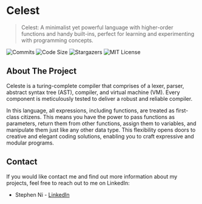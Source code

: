 # Celest

> Celest: A minimalist yet powerful language with higher-order functions and handy built-ins, perfect for learning and experimenting with programming concepts.

<!-- PROJECT SHIELDS -->
![Commits][commits-shield]
![Code Size][code-size-shield]
![Stargazers][stars-shield]
![MIT License][license-shield]

<!-- ABOUT THE PROJECT -->
## About The Project

Celeste is a turing-complete compiler that comprises of a lexer, parser, abstract syntax tree (AST), compiler, and virtual machine (VM). Every component is meticulously tested to deliver a robust and reliable compiler.

In this language, all expressions, including functions, are treated as first-class citizens. This means you have the power to pass functions as parameters, return them from other functions, assign them to variables, and manipulate them just like any other data type. This flexibility opens doors to creative and elegant coding solutions, enabling you to craft expressive and modular programs.

<!-- CONTACT -->
## Contact

If you would like contact me and find out more information about my projects, feel free to reach out to me on LinkedIn:

- Stephen Ni - [LinkedIn](https://www.linkedin.com/in/stephen-ni/)

<!-- MARKDOWN LINKS & IMAGES -->
<!-- https://www.markdownguide.org/basic-syntax/#reference-style-links -->
[contributors-shield]: https://img.shields.io/github/contributors/stephen-ics/celeste.svg?style=for-the-badge
[contributors-url]: https://github.com/stephen-ics/celeste/graphs/contributors
[forks-shield]: https://img.shields.io/github/forks/stephen-ics/celeste.svg?style=for-the-badge
[forks-url]: https://github.com/stephen-ics/celeste/network/members
[stars-shield]: https://img.shields.io/github/stars/stephen-ics/celeste.svg?style=for-the-badge
[stars-url]: https://github.com/stephen-ics/celeste/stargazers
[license-shield]: https://img.shields.io/github/license/othneildrew/Best-README-Template.svg?style=for-the-badge
[license-url]: https://opensource.org/license/mit/
[commits-shield]:https://img.shields.io/github/commit-activity/t/stephen-ics/celeste.svg?style=for-the-badge
[commits-url]:https://github.com/stephen-ics/celeste/commits
[code-size-shield]:https://img.shields.io/github/languages/code-size/stephen-ics/celeste.svg?style=for-the-badge
